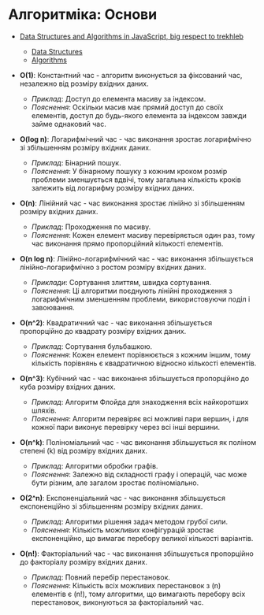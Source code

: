 # Алгоритміка: Основи

- [Data Structures and Algorithms in JavaScript, big respect to trekhleb](https://github.com/trekhleb/javascript-algorithms)
    - [Data Structures](https://github.com/trekhleb/javascript-algorithms?tab=readme-ov-file#data-structures)
    - [Algorithms](https://github.com/trekhleb/javascript-algorithms?tab=readme-ov-file#algorithms)

- **O(1)**: Константний час - алгоритм виконується за фіксований час, незалежно від розміру вхідних даних.
    - *Приклад*: Доступ до елемента масиву за індексом.
    - *Пояснення*: Оскільки масив має прямий доступ до своїх елементів, доступ до будь-якого елемента за індексом завжди займе однаковий час.

- **O(log n)**: Логарифмічний час - час виконання зростає логарифмічно зі збільшенням розміру вхідних даних.
    - *Приклад*: Бінарний пошук.
    - *Пояснення*: У бінарному пошуку з кожним кроком розмір проблеми зменшується вдвічі, тому загальна кількість кроків залежить від логарифму розміру вхідних даних.

- **O(n)**: Лінійний час - час виконання зростає лінійно зі збільшенням розміру вхідних даних.
    - *Приклад*: Проходження по масиву.
    - *Пояснення*: Кожен елемент масиву перевіряється один раз, тому час виконання прямо пропорційний кількості елементів.

- **O(n log n)**: Лінійно-логарифмічний час - час виконання збільшується лінійно-логарифмічно з ростом розміру вхідних даних.
    - *Приклади*: Сортування злиттям, швидка сортування.
    - *Пояснення*: Ці алгоритми поєднують лінійні проходження з логарифмічним зменшенням проблеми, використовуючи поділ і завоювання.

- **O(n^2)**: Квадратичний час - час виконання збільшується пропорційно до квадрату розміру вхідних даних.
    - *Приклад*: Сортування бульбашкою.
    - *Пояснення*: Кожен елемент порівнюється з кожним іншим, тому кількість порівнянь є квадратичною відносно кількості елементів.

- **O(n^3)**: Кубічний час - час виконання збільшується пропорційно до куба розміру вхідних даних.
    - *Приклад*: Алгоритм Флойда для знаходження всіх найкоротших шляхів.
    - *Пояснення*: Алгоритм перевіряє всі можливі пари вершин, і для кожної пари виконує перевірку через всі інші вершини.

- **O(n^k)**: Поліноміальний час - час виконання збільшується як поліном степені \(k\) від розміру вхідних даних.
    - *Приклад*: Алгоритми обробки графів.
    - *Пояснення*: Залежно від складності графу і операцій, час може бути різним, але загалом зростає поліноміально.

- **O(2^n)**: Експоненціальний час - час виконання збільшується експоненційно зі збільшенням розміру вхідних даних.
    - *Приклад*: Алгоритми рішення задач методом грубої сили.
    - *Пояснення*: Кількість можливих конфігурацій зростає експоненційно, що вимагає перебору великої кількості варіантів.

- **O(n!)**: Факторіальний час - час виконання збільшується пропорційно до факторіалу розміру вхідних даних.
    - *Приклад*: Повний перебір перестановок.
    - *Пояснення*: Кількість всіх можливих перестановок з \(n\) елементів є \(n!\), тому алгоритми, що вимагають перебору всіх перестановок, виконуються за факторіальний час.
